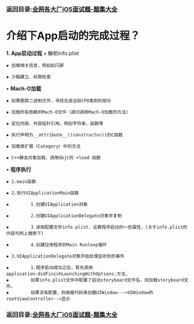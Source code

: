 ### 返回目录:[全网各大厂iOS面试题-题集大全](https://github.com/LGBamboo/iOS-Advanced)

# 介绍下App启动的完成过程？

**1. App启动过程**
    • 解析Info.plist
    
    ▪ 加载相关信息，例如如闪屏
    
    ▪ 沙箱建立、权限检查

  •  **Mach-O加载**
  
    ▪ 如果是胖二进制文件，寻找合适当前CPU类别的部分
    
    ▪ 加载所有依赖的Mach-O文件（递归调用Mach-O加载的方法）
    
    ▪ 定位内部、外部指针引用，例如字符串、函数等
    
    ▪ 执行声明为__attribute__((constructor))的C函数
    
    ▪ 加载类扩展（Category）中的方法
    
    ▪ C++静态对象加载、调用ObjC的 +load 函数

  •  **程序执行**
  
    ▪ 1.main函数
    
    ▪ 2.执行UIApplicationMain函数
    
    ▪     　　1.创建UIApplication对象
    
    ▪     　　2.创建UIApplicationDelegate对象并复制
    
    ▪     　　3.读取配置文件info.plist，设置程序启动的一些属性，(关于info.plist的内容可网上搜索下)
    
    ▪     　　4.创建应用程序的Main Runloop循环
    
    ▪ 3.UIApplicationDelegate对象开始处理监听到的事件
    
    ▪     　　1.程序启动成功之后，首先调用application:didFinishLaunchingWithOptions:方法,
    ▪     　　如果info.plist文件中配置了启动storyboard文件名，则加载storyboard文件。
    ▪     　　如果没有配置，则根据代码来创建UIWindow--->UIWindow的rootViewController-->显示

### 返回目录:[全网各大厂iOS面试题-题集大全](https://github.com/LGBamboo/iOS-Advanced)
